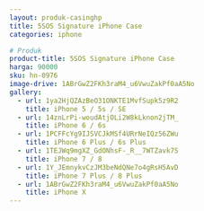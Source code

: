 ```yaml
---
layout: produk-casinghp
title: 5SOS Signature iPhone Case
categories: iphone

# Produk
product-title: 5SOS Signature iPhone Case
harga: 90000
sku: hn-0976
image-drive: 1ABrGwZ2FKh3raM4_u6VwuZakPf0aA5No
gallery:
  - url: 1ya2HjQZAzBeO31ONKTE1MvfSupk5z9R2
    title: iPhone 5 / 5s / SE
  - url: 14znLrPi-woudAtjOLi2W8kLknon2jTM_
    title: iPhone 6 / 6s
  - url: 1PCFFcYg9IJSVCJkMSf4URrNeIQz56ZWu
    title: iPhone 6 Plus / 6s Plus
  - url: 1TEJWq9mgXZ_GdONhsF-_R__7WTZavk7S
    title: iPhone 7 / 8
  - url: 1Y_JEmnykvCzJM3beNdQNe7o4gRsH5AvD
    title: iPhone 7 Plus / 8 Plus
  - url: 1ABrGwZ2FKh3raM4_u6VwuZakPf0aA5No
    title: iPhone X
---
```

